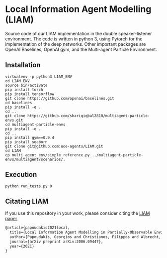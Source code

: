 # Local Information Agent Modelling (LIAM)

Source code of our LIAM implementation in the double speaker-listener environment.
The code is written in python 3, using Pytorch for the implementation of the deep networks. Other important packages are OpenAI Baselines, OpenAI gym, and the Multi-agent Particle Environment.
## Installation
```
virtualenv -p python3 LIAM_ENV
cd LIAM_ENV
source bin/activate
pip install torch
pip install tensorflow
git clone https://github.com/openai/baselines.git
cd baselines
pip install -e .
cd ..
git clone https://github.com/shariqiqbal2810/multiagent-particle-envs.git
cd multiagent-particle-envs
pip install -e .
cd ..
pip install gym==0.9.4
pip install seaborn
git clone git@github.com:uoe-agents/LIAM.git
cd LIAM
cp multi_agent_env/simple_reference.py ../multiagent-particle-envs/multiagent/scenarios/.
```
## Execution
```
python run_tests.py 0
```
## Citating LIAM

If you use this repository in your work, please consider citing the [LIAM paper](https://arxiv.org/abs/2006.09447)
```tex
@article{papoudakis2021local,
  title={Local Information Agent Modelling in Partially-Observable Environments},
  author={Papoudakis, Georgios and Christianos, Filippos and Albrecht, Stefano V.},
  journal={arXiv preprint arXiv:2006.09447},
  year={2021}
}
```

